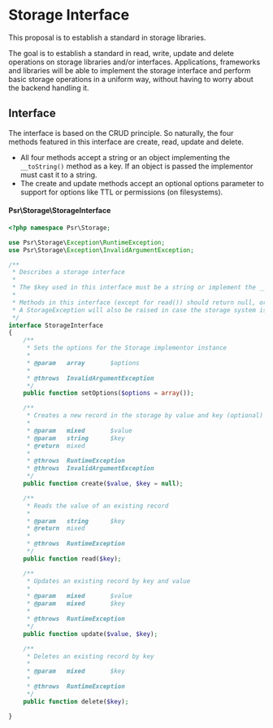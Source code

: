 Storage Interface
================

This proposal is to establish a standard in storage libraries. 

The goal is to establish a standard in read, write, update and delete operations 
on storage libraries and/or interfaces. Applications, frameworks and libraries 
will be able to implement the storage interface and perform basic storage operations
in a uniform way, without having to worry about the backend handling it.

## Interface
The interface is based on the CRUD principle. So naturally, the four methods featured 
in this interface are create, read, update and delete.

- All four methods accept a string or an object implementing the `__toString()` method 
  as a key. If an object is passed the implementor must cast it to a string.
- The create and update methods accept an optional options parameter to support for
  options like TTL or permissions (on filesystems).

#### Psr\Storage\StorageInterface
```php
<?php namespace Psr\Storage;

use Psr\Storage\Exception\RuntimeException;
use Psr\Storage\Exception\InvalidArgumentException;

/**
 * Describes a storage interface
 *
 * The $key used in this interface must be a string or implement the __toString() method.
 *
 * Methods in this interface (except for read()) should return null, or raise a StorageException in case of failure.
 * A StorageException will also be raised in case the storage system is unreachable.
 */
interface StorageInterface
{
    /**
     * Sets the options for the Storage implementor instance
     *
     * @param   array       $options
     *
     * @throws  InvalidArgumentException
     */
    public function setOptions($options = array());

    /**
     * Creates a new record in the storage by value and key (optional)
     *
     * @param   mixed       $value
     * @param   string      $key
     * @return  mixed
     *
     * @throws  RuntimeException
     * @throws  InvalidArgumentException
     */
    public function create($value, $key = null);

    /**
     * Reads the value of an existing record
     *
     * @param   string      $key
     * @return  mixed
     *
     * @throws  RuntimeException
     */
    public function read($key);

    /**
     * Updates an existing record by key and value
     *
     * @param   mixed       $value
     * @param   mixed       $key
     *
     * @throws  RuntimeException
     */
    public function update($value, $key);

    /**
     * Deletes an existing record by key
     *
     * @param   mixed       $key
     *
     * @throws  RuntimeException
     */
    public function delete($key);

}
```
